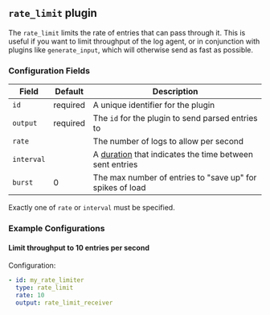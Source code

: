 ## `rate_limit` plugin

The `rate_limit` limits the rate of entries that can pass through it. This is useful if you want to limit
throughput of the log agent, or in conjunction with plugins like `generate_input`, which will otherwise
send as fast as possible.

### Configuration Fields

| Field      | Default  | Description                                                                  |
| ---        | ---      | ---                                                                          |
| `id`       | required | A unique identifier for the plugin                                           |
| `output`   | required | The `id` for the plugin to send parsed entries to                            |
| `rate`     |          | The number of logs to allow per second                                       |
| `interval` |          | A [duration](/docs/duration.md) that indicates the time between sent entries |
| `burst`    | 0        | The max number of entries to "save up" for spikes of load                    |

Exactly one of `rate` or `interval` must be specified.

### Example Configurations


#### Limit throughput to 10 entries per second

Configuration:
```yaml
- id: my_rate_limiter
  type: rate_limit
  rate: 10
  output: rate_limit_receiver
```
